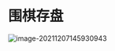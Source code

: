 # 围棋存盘

![image-20211207145930943](C:\Users\aken_hu\AppData\Roaming\Typora\typora-user-images\image-20211207145930943.png)

